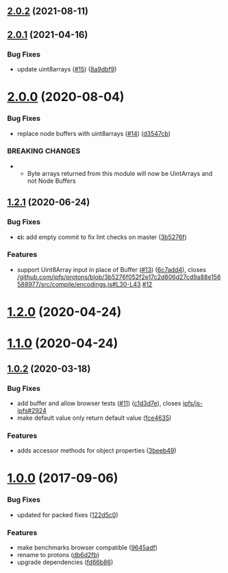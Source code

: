<a name="2.0.2"></a>
## [2.0.2](https://github.com/ipfs/protons/compare/v2.0.1...v2.0.2) (2021-08-11)



<a name="2.0.1"></a>
## [2.0.1](https://github.com/ipfs/protons/compare/v2.0.0...v2.0.1) (2021-04-16)


### Bug Fixes

* update uint8arrays ([#15](https://github.com/ipfs/protons/issues/15)) ([8a9dbf9](https://github.com/ipfs/protons/commit/8a9dbf9))



<a name="2.0.0"></a>
# [2.0.0](https://github.com/ipfs/protons/compare/v1.2.1...v2.0.0) (2020-08-04)


### Bug Fixes

* replace node buffers with uint8arrays ([#14](https://github.com/ipfs/protons/issues/14)) ([d3547cb](https://github.com/ipfs/protons/commit/d3547cb))


### BREAKING CHANGES

* - Byte arrays returned from this module will now be UintArrays and not Node Buffers



<a name="1.2.1"></a>
## [1.2.1](https://github.com/ipfs/protons/compare/v1.2.0...v1.2.1) (2020-06-24)


### Bug Fixes

* **ci:** add empty commit to fix lint checks on master ([3b5276f](https://github.com/ipfs/protons/commit/3b5276f))


### Features

* support Uint8Array input in place of Buffer ([#13](https://github.com/ipfs/protons/issues/13)) ([6c7add4](https://github.com/ipfs/protons/commit/6c7add4)), closes [/github.com/ipfs/protons/blob/3b5276f052f2e17c2d806d27cd9a88e156588977/src/compile/encodings.js#L30-L43](https://github.com//github.com/ipfs/protons/blob/3b5276f052f2e17c2d806d27cd9a88e156588977/src/compile/encodings.js/issues/L30-L43) [#12](https://github.com/ipfs/protons/issues/12)



<a name="1.2.0"></a>
# [1.2.0](https://github.com/ipfs/protons/compare/v1.1.0...v1.2.0) (2020-04-24)



<a name="1.1.0"></a>
# [1.1.0](https://github.com/ipfs/protons/compare/v1.0.2...v1.1.0) (2020-04-24)



<a name="1.0.2"></a>
## [1.0.2](https://github.com/ipfs/protons/compare/v1.0.0...v1.0.2) (2020-03-18)


### Bug Fixes

* add buffer and allow browser tests ([#11](https://github.com/ipfs/protons/issues/11)) ([c1d3d7e](https://github.com/ipfs/protons/commit/c1d3d7e)), closes [ipfs/js-ipfs#2924](https://github.com/ipfs/js-ipfs/issues/2924)
* make default value only return default value ([fce4635](https://github.com/ipfs/protons/commit/fce4635))


### Features

* adds accessor methods for object properties ([3beeb49](https://github.com/ipfs/protons/commit/3beeb49))



<a name="1.0.0"></a>
# [1.0.0](https://github.com/ipfs/protons/compare/122d5c0...v1.0.0) (2017-09-06)


### Bug Fixes

* updated for packed fixes ([122d5c0](https://github.com/ipfs/protons/commit/122d5c0))


### Features

* make benchmarks browser compatible ([9645adf](https://github.com/ipfs/protons/commit/9645adf))
* rename to protons ([db6d2fb](https://github.com/ipfs/protons/commit/db6d2fb))
* upgrade dependencies ([fd66b86](https://github.com/ipfs/protons/commit/fd66b86))



